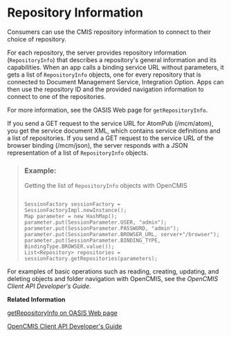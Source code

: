 <!-- loio5d4b802267d14df2ab3b64b304945ead -->

# Repository Information

Consumers can use the CMIS repository information to connect to their choice of repository.

For each repository, the server provides repository information \(`RepositoryInfo`\) that describes a repository's general information and its capabilities. When an app calls a binding service URL without parameters, it gets a list of `RepositoryInfo` objects, one for every repository that is connected to Document Management Service, Integration Option. Apps can then use the repository ID and the provided navigation information to connect to one of the repositories.

For more information, see the OASIS Web page for `getRepositoryInfo`.

If you send a GET request to the service URL for AtomPub \(/mcm/atom\), you get the service document XML, which contains service definitions and a list of repositories. If you send a GET request to the service URL of the browser binding \(/mcm/json\), the server responds with a JSON representation of a list of `RepositoryInfo` objects.

> ### Example:  
> Getting the list of `RepositoryInfo` objects with OpenCMIS
> 
> ```
> 
> SessionFactory sessionFactory = SessionFactoryImpl.newInstance();
> Map parameter = new HashMap();
> parameter.put(SessionParameter.USER, "admin");
> parameter.put(SessionParameter.PASSWORD, "admin");
> parameter.put(SessionParameter.BROWSER_URL, server+"/browser");
> parameter.put(SessionParameter.BINDING_TYPE, BindingType.BROWSER.value());
> List<Repository> repositories = sessionFactory.getRepositories(parameters);
> 
> ```

For examples of basic operations such as reading, creating, updating, and deleting objects and folder navigation with OpenCMIS, see the *OpenCMIS Client API Developer's Guide*.

**Related Information**  


[getRepositoryInfo on OASIS Web page](http://docs.oasis-open.org/cmis/CMIS/v1.1/os/CMIS-v1.1-os.html#x1-1710002)

[OpenCMIS Client API Developer's Guide](http://chemistry.apache.org/java/developing/guide.html)

